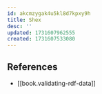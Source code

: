 ```yaml
---
id: akcmzygak4u5kl8d7kpxy9h
title: Shex
desc: ''
updated: 1731607962555
created: 1731607533080
---
```


## References

- [[book.validating-rdf-data]]